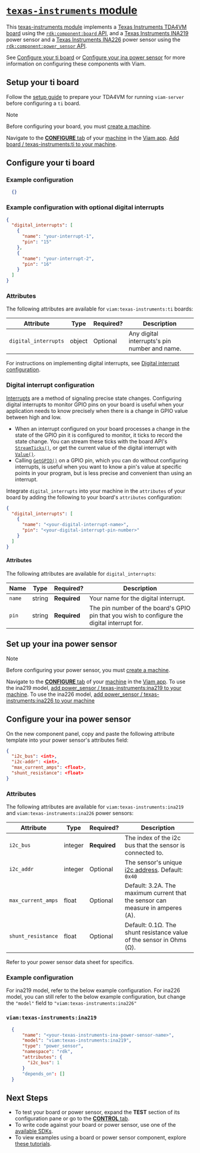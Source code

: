 # [`texas-instruments` module](https://github.com/viam-modules/texas-instruments)

This [texas-instruments module](https://app.viam.com/module/viam/texas-instruments) implements a [Texas Instruments TDA4VM board](https://devices.amazonaws.com/detail/a3G8a00000E2QErEAN/TI-TDA4VM-Starter-Kit-for-Edge-AI-vision-systems) using the [`rdk:component:board` API](https://docs.viam.com/appendix/apis/components/board/), and a [Texas Instruments INA219](https://www.ti.com/product/INA219) power sensor and a [Texas Instruments INA226](https://www.ti.com/product/INA226) power sensor using the [`rdk:component:power_sensor` API](https://docs.viam.com/appendix/apis/components/power-sensor/).

See [Configure your ti board](#Configure-your-ti-board) or [Configure your ina power sensor](#Configure-your-ina-power-sensor) for more information on configuring these components with Viam.

## Setup your ti board

Follow the [setup guide](https://docs.viam.com/installation/prepare/sk-tda4vm/) to prepare your TDA4VM for running `viam-server` before configuring a `ti` board.

> [!NOTE]
> Before configuring your board, you must [create a machine](https://docs.viam.com/cloud/machines/#add-a-new-machine).

Navigate to the [**CONFIGURE** tab](https://docs.viam.com/configure/) of your [machine](https://docs.viam.com/fleet/machines/) in the [Viam app](https://app.viam.com/).
[Add board / texas-instruments:ti to your machine](https://docs.viam.com/configure/#components).

## Configure your ti board

### Example configuration
```json
  {}
```

### Example configuration with optional digital interrupts
```json
{
  "digital_interrupts": [
    {
      "name": "your-interrupt-1",
      "pin": "15"
    },
    {
      "name": "your-interrupt-2",
      "pin": "16"
    }
  ]
}
```

### Attributes

The following attributes are available for `viam:texas-instruments:ti` boards:

| Attribute | Type | Required? | Description |
| --------- | ---- | --------- | ----------  |
| `digital_interrupts` | object | Optional | Any digital interrupts's pin number and name. |

For instructions on implementing digital interrupts, see [Digital interrupt configuration](#Digital-interrupt-configuration).


### Digital interrupt configuration
[Interrupts](https://en.wikipedia.org/wiki/Interrupt) are a method of signaling precise state changes.
Configuring digital interrupts to monitor GPIO pins on your board is useful when your application needs to know precisely when there is a change in GPIO value between high and low.

- When an interrupt configured on your board processes a change in the state of the GPIO pin it is configured to monitor, it ticks to record the state change.
  You can stream these ticks with the board API's [`StreamTicks()`](https://docs.viam.com/appendix/apis/components/board/#streamticks), or get the current value of the digital interrupt with [`Value()`](https://docs.viam.com/appendix/apis/components/board/#value).
- Calling [`GetGPIO()`](https://docs.viam.com/appendix/apis/components/board/#getgpio) on a GPIO pin, which you can do without configuring interrupts, is useful when you want to know a pin's value at specific points in your program, but is less precise and convenient than using an interrupt.

Integrate `digital_interrupts` into your machine in the `attributes` of your board by adding the following to your board's `attributes` configuration:

```json {class="line-numbers linkable-line-numbers"}
{
  "digital_interrupts": [
    {
      "name": "<your-digital-interrupt-name>",
      "pin": "<your-digital-interrupt-pin-number>"
    }
  ]
}
```

#### Attributes

The following attributes are available for `digital_interrupts`:

| Name | Type | Required? | Description |
| ---- | ---- | --------- | ----------- |
|`name` | string | **Required** | Your name for the digital interrupt. |
|`pin`| string | **Required** | The pin number of the board's GPIO pin that you wish to configure the digital interrupt for. |


## Set up your ina power sensor
> [!NOTE]
> Before configuring your power sensor, you must [create a machine](https://docs.viam.com/cloud/machines/#add-a-new-machine).

Navigate to the [**CONFIGURE** tab](https://docs.viam.com/configure/) of your [machine](https://docs.viam.com/fleet/machines/) in the [Viam app](https://app.viam.com/).
To use the ina219 model, [add power_sensor / texas-instruments:ina219 to your machine](https://docs.viam.com/configure/#components). To use the ina226 model, [add power_sensor / texas-instruments:ina226 to your machine](https://docs.viam.com/configure/#components)

## Configure your ina power sensor

On the new component panel, copy and paste the following attribute template into your power sensor's attributes field:

```json
{
  "i2c_bus": <int>,
  "i2c-addr": <int>,
  "max_current_amps": <float>,
  "shunt_resistance": <float>
}
```

### Attributes

The following attributes are available for `viam:texas-instruments:ina219` and `viam:texas-instruments:ina226` power sensors:

| Attribute | Type | Required? | Description |
| ---- | ---- | --------- | ----------- |
| `i2c_bus` | integer | **Required** | The index of the i2c bus that the sensor is connected to. |
| `i2c_addr` | integer | Optional | The sensor's unique [i2c address](https://learn.adafruit.com/i2c-addresses/overview). Default: `0x40` |
| `max_current_amps` | float | Optional | Default: 3.2A. The maximum current that the sensor can measure in amperes (A). |
| `shunt_resistance` | float | Optional | Default: 0.1Ω. The shunt resistance value of the sensor in Ohms (Ω). |

Refer to your power sensor data sheet for specifics.

### Example configuration

For ina219 model, refer to the below example configuration. For ina226 model, you can still refer to the below example configuration, but change the `"model"` field to `"viam:texas-instruments:ina226"`

### `viam:texas-instruments:ina219`
```json
  {
      "name": "<your-texas-instruments-ina-power-sensor-name>",
      "model": "viam:texas-instruments:ina219",
      "type": "power_sensor",
      "namespace": "rdk",
      "attributes": {
        "i2c_bus": 1
      }
      "depends_on": []
  }
```

## Next Steps
- To test your board or power sensor, expand the **TEST** section of its configuration pane or go to the [**CONTROL** tab](https://docs.viam.com/fleet/control/).
- To write code against your board or power sensor, use one of the [available SDKs](https://docs.viam.com/sdks/).
- To view examples using a board or power sensor component, explore [these tutorials](https://docs.viam.com/tutorials/).
